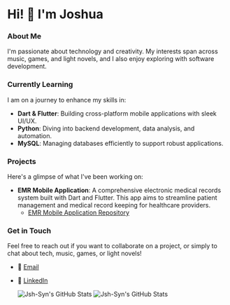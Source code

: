 # Hi! 👋 I'm Joshua

### About Me

I'm passionate about technology and creativity. My interests span across music, games, and light novels, and I also enjoy exploring with software development. 

### Currently Learning

I am on a journey to enhance my skills in:
- **Dart & Flutter**: Building cross-platform mobile applications with sleek UI/UX.
- **Python**: Diving into backend development, data analysis, and automation.
- **MySQL**: Managing databases efficiently to support robust applications.

### Projects

Here's a glimpse of what I've been working on:
- **EMR Mobile Application**: A comprehensive electronic medical records system built with Dart and Flutter. This app aims to streamline patient management and medical record keeping for healthcare providers.
  - [EMR Mobile Application Repository](https://github.com/Jsh-Syn/EMR-Mobile-App)

### Get in Touch

Feel free to reach out if you want to collaborate on a project, or simply to chat about tech, music, games, or light novels!
- 📧 [Email](mailto:sayenmarkjoshua@gmail.com)
- 💼 [LinkedIn](https://www.linkedin.com/in/mark-joshua-sayen-853010258/)


    <img src="https://github-readme-stats.vercel.app/api?username=Jsh-Syn&theme=nord&show_icons=true&hide_border=true&count_private=true" alt="Jsh-Syn's GitHub Stats" />
    <img src="https://github-readme-stats.vercel.app/api?username=Jsh-Syn&theme=tokyonight&show_icons=true&hide_border=true&count_private=true" alt="Jsh-Syn's GitHub Stats" />
